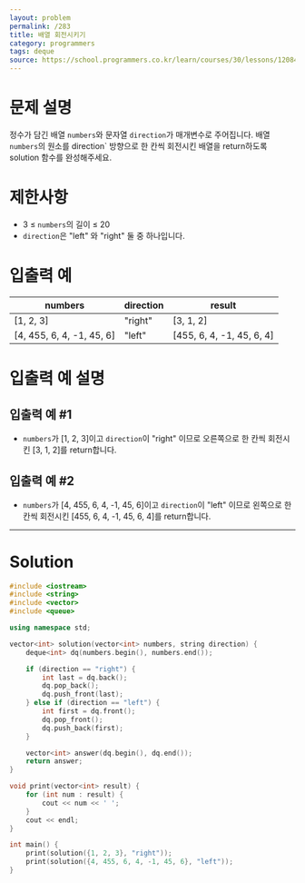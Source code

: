 ```yaml
---
layout: problem
permalink: /283
title: 배열 회전시키기
category: programmers
tags: deque
source: https://school.programmers.co.kr/learn/courses/30/lessons/120844
---
```


# 문제 설명

정수가 담긴 배열 `numbers`와 문자열 `direction`가 매개변수로 주어집니다. 배열 `numbers`의 원소를 direction` 방향으로 한 칸씩 회전시킨 배열을 return하도록 solution 함수를 완성해주세요.

# 제한사항

- 3 ≤ `numbers`의 길이 ≤ 20
- `direction`은 "left" 와 "right" 둘 중 하나입니다.

# 입출력 예

| numbers | direction | result |
| --- | --- | --- |
| [1, 2, 3] | "right" | [3, 1, 2] |
| [4, 455, 6, 4, -1, 45, 6] | "left" | [455, 6, 4, -1, 45, 6, 4] |

# 입출력 예 설명

## 입출력 예 #1

- `numbers`가 [1, 2, 3]이고 `direction`이 "right" 이므로 오른쪽으로 한 칸씩 회전시킨 [3, 1, 2]를 return합니다.

## 입출력 예 #2

- `numbers`가 [4, 455, 6, 4, -1, 45, 6]이고 `direction`이 "left" 이므로 왼쪽으로 한 칸씩 회전시킨 [455, 6, 4, -1, 45, 6, 4]를 return합니다.

---

# Solution

```cpp
#include <iostream>
#include <string>
#include <vector>
#include <queue>

using namespace std;

vector<int> solution(vector<int> numbers, string direction) {
    deque<int> dq(numbers.begin(), numbers.end());

    if (direction == "right") {
        int last = dq.back();
        dq.pop_back();
        dq.push_front(last);
    } else if (direction == "left") {
        int first = dq.front();
        dq.pop_front();
        dq.push_back(first);
    }

    vector<int> answer(dq.begin(), dq.end());
    return answer;
}

void print(vector<int> result) {
    for (int num : result) {
        cout << num << ' ';
    }
    cout << endl;
}

int main() {
    print(solution({1, 2, 3}, "right"));
    print(solution({4, 455, 6, 4, -1, 45, 6}, "left"));
}
```
